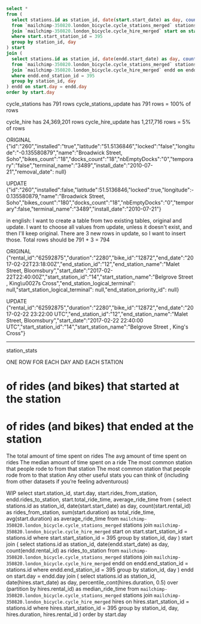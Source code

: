 ```sql
select *
from (
  select stations.id as station_id, date(start.start_date) as day, count(start.rental_id) as rides_from_station
  from `mailchimp-350820.london_bicycle.cycle_stations_merged` stations
  join `mailchimp-350820.london_bicycle.cycle_hire_merged` start on start.start_station_id = stations.id
  where start.start_station_id = 395
  group by station_id, day
) start
join (
  select stations.id as station_id, date(endd.start_date) as day, count(endd.rental_id) as rides_to_station
  from `mailchimp-350820.london_bicycle.cycle_stations_merged` stations
  join `mailchimp-350820.london_bicycle.cycle_hire_merged` endd on endd.end_station_id = stations.id
  where endd.end_station_id = 395
  group by station_id, day
) endd on start.day = endd.day
order by start.day
```


cycle_stations has 791 rows
cycle_stations_update has 791 rows = 100% of rows

cycle_hire has 24,369,201 rows
cycle_hire_update has 1,217,716 rows = 5% of rows



ORIGINAL
{"id":"260","installed":"true","latitude":"51.5136846","locked":"false","longitude":"-0.135580879","name":"Broadwick Street, Soho","bikes_count":"18","docks_count":"18","nbEmptyDocks":"0","temporary":"false","terminal_name":"3489","install_date":"2010-07-21","removal_date": null}

UPDATE
{"id":"260","installed":false,"latitude":51.5136846,"locked":true,"longitude":-0.135580879,"name":"Broadwick Street, Soho","bikes_count":"180","docks_count":"18","nbEmptyDocks":"0","temporary":false,"terminal_name":"3489","install_date":"2010-07-21"}



in english:
I want to create a table from two existing tables, original and update.
I want to choose all values from update, unless it doesn't exist, and then I'll keep original.
There are 3 new rows in update, so I want to insert those. Total rows should be 791 + 3 = 794



ORIGINAL
{"rental_id":"62592875","duration":"2280","bike_id":"12872","end_date":"2017-02-22T23:18:00Z","end_station_id":"12","end_station_name":"Malet Street, Bloomsbury","start_date":"2017-02-22T22:40:00Z","start_station_id":"14","start_station_name":"Belgrove Street , King\u0027s Cross","end_station_logical_terminal": null,"start_station_logical_terminal": null,"end_station_priority_id": null}

UPDATE
{"rental_id":"62592875","duration":"2280","bike_id":"12872","end_date":"2017-02-22 23:22:00 UTC","end_station_id":"12","end_station_name":"Malet Street, Bloomsbury","start_date":"2017-02-22 22:40:00 UTC","start_station_id":"14","start_station_name":"Belgrove Street , King's Cross"}

--------------

station_stats

ONE ROW FOR EACH DAY AND EACH STATION

# of rides (and bikes) that started at the station
# of rides (and bikes) that ended at the station
The total amount of time spent on rides
The avg amount of time spent on rides
The median amount of time spent on a ride
The most common station that people rode to from that station
The most common station that people rode from to that station
Any other useful stats you can think of (including from other datasets if you’re feeling adventurous) 


WIP
select start.station_id, start.day, start.rides_from_station, endd.rides_to_station, start.total_ride_time, average_ride_time
from (
  select stations.id as station_id, date(start.start_date) as day, count(start.rental_id) as rides_from_station, sum(start.duration) as total_ride_time, avg(start.duration) as average_ride_time
  from `mailchimp-350820.london_bicycle.cycle_stations_merged` stations
  join `mailchimp-350820.london_bicycle.cycle_hire_merged` start on start.start_station_id = stations.id
  where start.start_station_id = 395
  group by station_id, day
) start
join (
  select stations.id as station_id, date(endd.start_date) as day, count(endd.rental_id) as rides_to_station
  from `mailchimp-350820.london_bicycle.cycle_stations_merged` stations
  join `mailchimp-350820.london_bicycle.cycle_hire_merged` endd on endd.end_station_id = stations.id
  where endd.end_station_id = 395
  group by station_id, day
) endd on start.day = endd.day
join (
  select stations.id as station_id, date(hires.start_date) as day, percentile_cont(hires.duration, 0.5) over (partition by hires.rental_id) as median_ride_time
  from `mailchimp-350820.london_bicycle.cycle_stations_merged` stations
  join `mailchimp-350820.london_bicycle.cycle_hire_merged` hires on hires.start_station_id = stations.id
  where hires.start_station_id = 395
  group by station_id, day, hires.duration, hires.rental_id
)
order by start.day